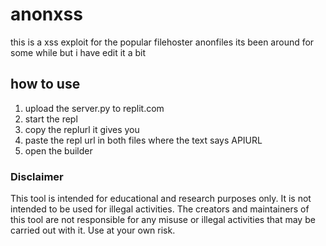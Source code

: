 # anonxss
this is a xss exploit for the popular filehoster anonfiles its been around for some while but i have edit it a bit

## how to use
1. upload the server.py to replit.com
2. start the repl
3. copy the replurl it gives you
4. paste the repl url in both files where the text says APIURL
5. open the builder

### Disclaimer
This tool is intended for educational and research purposes only. It is not intended to be used for illegal activities. The creators and maintainers of this tool are not responsible for any misuse or illegal activities that may be carried out with it. Use at your own risk.

